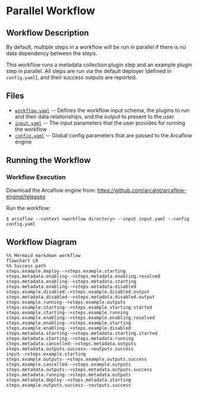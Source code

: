 # Parallel Workflow

## Workflow Description

By default, multiple steps in a workflow will be run in parallel if there is no data dependency between the steps. 

This workflow runs a metadata collection plugin step and an example plugin step in parallel. All steps are run via the default deployer (defined in `config.yaml`), and their success outputs are reported.

## Files

- [`workflow.yaml`](workflow.yaml) -- Defines the workflow input schema, the plugins to run
  and their data relationships, and the output to present to the user
- [`input.yaml`](input.yaml) -- The input parameters that the user provides for running
  the workflow
- [`config.yaml`](config.yaml) -- Global config parameters that are passed to the Arcaflow
  engine
                     
## Running the Workflow

### Workflow Execution

Download the Arcaflow engine from: https://github.com/arcalot/arcaflow-engine/releases
 
Run the workflow:
```
$ arcaflow --context <workflow directory> --input input.yaml --config config.yaml
```

## Workflow Diagram
```mermaid
%% Mermaid markdown workflow
flowchart LR
%% Success path
steps.example.deploy-->steps.example.starting
steps.metadata.enabling-->steps.metadata.enabling.resolved
steps.metadata.enabling-->steps.metadata.starting
steps.metadata.enabling-->steps.metadata.disabled
steps.example.disabled-->steps.example.disabled.output
steps.metadata.disabled-->steps.metadata.disabled.output
steps.example.running-->steps.example.outputs
steps.example.starting-->steps.example.starting.started
steps.example.starting-->steps.example.running
steps.example.enabling-->steps.example.enabling.resolved
steps.example.enabling-->steps.example.starting
steps.example.enabling-->steps.example.disabled
steps.metadata.starting-->steps.metadata.starting.started
steps.metadata.starting-->steps.metadata.running
steps.metadata.cancelled-->steps.metadata.outputs
steps.metadata.outputs.success-->outputs.success
input-->steps.example.starting
steps.example.outputs-->steps.example.outputs.success
steps.example.cancelled-->steps.example.outputs
steps.metadata.outputs-->steps.metadata.outputs.success
steps.metadata.running-->steps.metadata.outputs
steps.metadata.deploy-->steps.metadata.starting
steps.example.outputs.success-->outputs.success
```
